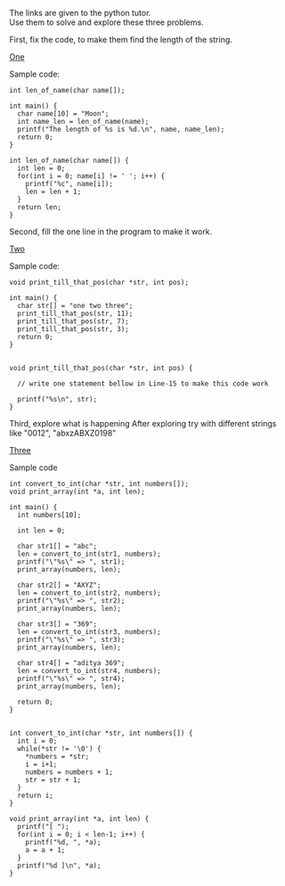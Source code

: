 The links are given to the python tutor.  
Use them to solve and explore these three problems.

First, fix the code, to make them find the length of the string.

[One](http://www.pythontutor.com/c.html#code=int%20len_of_name%28char%20name%5B%5D%29%3B%0A%0Aint%20main%28%29%20%7B%0A%20%20char%20name%5B10%5D%20%3D%20%22Moon%22%3B%0A%20%20int%20name_len%20%3D%20len_of_name%28name%29%3B%0A%20%20printf%28%22The%20length%20of%20%25s%20is%20%25d.%5Cn%22,%20name,%20name_len%29%3B%0A%20%20return%200%3B%0A%7D%0A%0Aint%20len_of_name%28char%20name%5B%5D%29%20%7B%0A%20%20int%20len%20%3D%200%3B%0A%20%20for%28int%20i%20%3D%200%3B%20name%5Bi%5D%20!%3D%20'%20'%3B%20i%2B%2B%29%20%7B%0A%20%20%20%20printf%28%22%25c%22,%20name%5Bi%5D%29%3B%0A%20%20%20%20len%20%3D%20len%20%2B%201%3B%0A%20%20%7D%0A%20%20return%20len%3B%0A%7D&curInstr=36&mode=display&origin=opt-frontend.js&py=c&rawInputLstJSON=%5B%5D)


Sample code:

```
int len_of_name(char name[]);

int main() {
  char name[10] = "Moon";
  int name_len = len_of_name(name);
  printf("The length of %s is %d.\n", name, name_len);
  return 0;
}

int len_of_name(char name[]) {
  int len = 0;
  for(int i = 0; name[i] != ' '; i++) {
    printf("%c", name[i]);
    len = len + 1;
  }
  return len;
}
```

Second, fill the one line in the program to make it work.

[Two](http://www.pythontutor.com/c.html#code=void%20print_till_that_pos%28char%20*str,%20int%20pos%29%3B%0A%0Aint%20main%28%29%20%7B%0A%20%20char%20str%5B%5D%20%3D%20%22one%20two%20three%22%3B%0A%20%20print_till_that_pos%28str,%2011%29%3B%0A%20%20print_till_that_pos%28str,%207%29%3B%0A%20%20print_till_that_pos%28str,%203%29%3B%0A%20%20return%200%3B%0A%7D%0A%0A%0Avoid%20print_till_that_pos%28char%20*str,%20int%20pos%29%20%7B%0A%20%20%0A%20%20//%20write%20one%20statement%20bellow%20in%20Line-15%20to%20make%20this%20code%20work%0A%20%20%0A%20%20printf%28%22%25s%5Cn%22,%20str%29%3B%0A%7D&curInstr=0&mode=display&origin=opt-frontend.js&py=c&rawInputLstJSON=%5B%5D)


Sample code:

```
void print_till_that_pos(char *str, int pos);

int main() {
  char str[] = "one two three";
  print_till_that_pos(str, 11);
  print_till_that_pos(str, 7);
  print_till_that_pos(str, 3);
  return 0;
}


void print_till_that_pos(char *str, int pos) {
  
  // write one statement bellow in Line-15 to make this code work

  printf("%s\n", str);
}
```

Third, explore what is happening
After exploring try with different strings like
"0012", "abxzABXZ0198"

[Three](http://www.pythontutor.com/c.html#code=int%20convert_to_int%28char%20*str,%20int%20numbers%5B%5D%29%3B%0Avoid%20print_array%28int%20*a,%20int%20len%29%3B%0A%0Aint%20main%28%29%20%7B%0A%20%20int%20numbers%5B10%5D%3B%0A%20%20%0A%20%20int%20len%20%3D%200%3B%0A%20%20%0A%20%20char%20str1%5B%5D%20%3D%20%22abc%22%3B%0A%20%20len%20%3D%20convert_to_int%28str1,%20numbers%29%3B%0A%20%20printf%28%22%5C%22%25s%5C%22%20%3D%3E%20%22,%20str1%29%3B%0A%20%20print_array%28numbers,%20len%29%3B%0A%20%20%0A%20%20char%20str2%5B%5D%20%3D%20%22AXYZ%22%3B%0A%20%20len%20%3D%20convert_to_int%28str2,%20numbers%29%3B%0A%20%20printf%28%22%5C%22%25s%5C%22%20%3D%3E%20%22,%20str2%29%3B%0A%20%20print_array%28numbers,%20len%29%3B%0A%20%20%0A%20%20char%20str3%5B%5D%20%3D%20%22369%22%3B%0A%20%20len%20%3D%20convert_to_int%28str3,%20numbers%29%3B%0A%20%20printf%28%22%5C%22%25s%5C%22%20%3D%3E%20%22,%20str3%29%3B%0A%20%20print_array%28numbers,%20len%29%3B%0A%20%20%0A%20%20char%20str4%5B%5D%20%3D%20%22Aditya%20369%22%3B%0A%20%20len%20%3D%20convert_to_int%28str4,%20numbers%29%3B%0A%20%20printf%28%22%5C%22%25s%5C%22%20%3D%3E%20%22,%20str4%29%3B%0A%20%20print_array%28numbers,%20len%29%3B%0A%20%20%0A%20%20return%200%3B%0A%7D%0A%0A%0Aint%20convert_to_int%28char%20*str,%20int%20numbers%5B%5D%29%20%7B%0A%20%20int%20i%20%3D%200%3B%0A%20%20while%28*str%20!%3D%20'%5C0'%29%20%7B%0A%20%20%20%20*numbers%20%3D%20*str%3B%0A%20%20%20%20i%20%3D%20i%2B1%3B%0A%20%20%20%20numbers%20%3D%20numbers%20%2B%201%3B%0A%20%20%20%20str%20%3D%20str%20%2B%201%3B%0A%20%20%7D%0A%20%20return%20i%3B%0A%7D%0A%0Avoid%20print_array%28int%20*a,%20int%20len%29%20%7B%0A%20%20printf%28%22%5B%20%22%29%3B%0A%20%20for%28int%20i%20%3D%200%3B%20i%20%3C%20len-1%3B%20i%2B%2B%29%20%7B%0A%20%20%20%20printf%28%22%25d,%20%22,%20*a%29%3B%0A%20%20%20%20a%20%3D%20a%20%2B%201%3B%0A%20%20%7D%0A%20%20printf%28%22%25d%20%5D%5Cn%22,%20*a%29%3B%0A%7D&curInstr=0&mode=display&origin=opt-frontend.js&py=c&rawInputLstJSON=%5B%5D)

Sample code

```
int convert_to_int(char *str, int numbers[]);
void print_array(int *a, int len);

int main() {
  int numbers[10];
  
  int len = 0;
  
  char str1[] = "abc";
  len = convert_to_int(str1, numbers);
  printf("\"%s\" => ", str1);
  print_array(numbers, len);
  
  char str2[] = "AXYZ";
  len = convert_to_int(str2, numbers);
  printf("\"%s\" => ", str2);
  print_array(numbers, len);
  
  char str3[] = "369";
  len = convert_to_int(str3, numbers);
  printf("\"%s\" => ", str3);
  print_array(numbers, len);
  
  char str4[] = "aditya 369";
  len = convert_to_int(str4, numbers);
  printf("\"%s\" => ", str4);
  print_array(numbers, len);
  
  return 0;
}


int convert_to_int(char *str, int numbers[]) {
  int i = 0;
  while(*str != '\0') {
    *numbers = *str;
    i = i+1;
    numbers = numbers + 1;
    str = str + 1;
  }
  return i;
}

void print_array(int *a, int len) {
  printf("[ ");
  for(int i = 0; i < len-1; i++) {
    printf("%d, ", *a);
    a = a + 1;
  }
  printf("%d ]\n", *a);
}
```